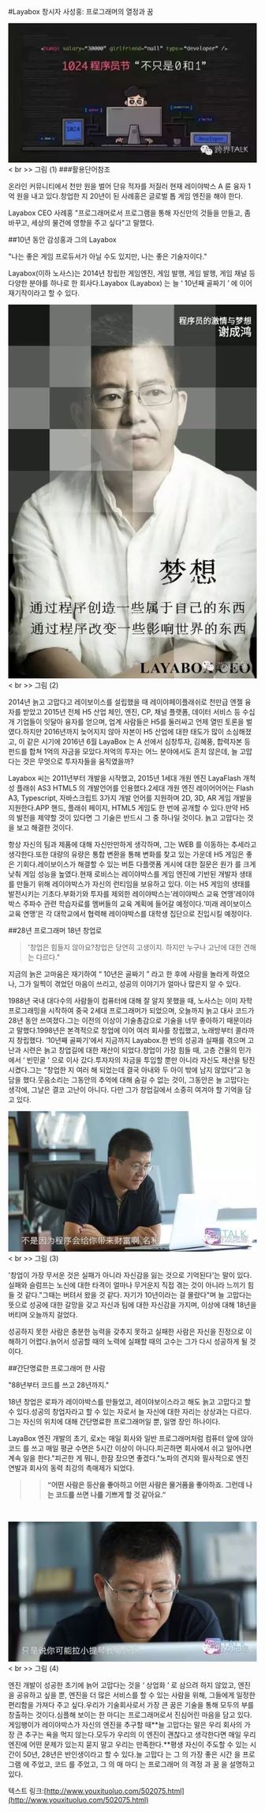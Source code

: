 #Layabox 창시자 사성홍: 프로그래머의 열정과 꿈

​![img](img/1.jpg)< br >>
그림 (1)
###활용단어참조

온라인 커뮤니티에서 천만 원을 벌어 단유 적자를 저질러 현재 레이야박스 A 륜 융자 1억 원을 내고 있다.창업한 지 20년이 된 사례홍은 글로벌 톱 게임 엔진을 해야 한다.

Layabox CEO 사례홍 "프로그래머로서 프로그램을 통해 자신만의 것들을 만들고, 좀 바꾸고, 세상의 물건에 영향을 주고 싶다"고 말했다.



##10년 동안 감성홍과 그의 Layabox

"나는 좋은 게임 프로듀서가 아닐 수도 있지만, 나는 좋은 기술자이다."
>>



Layabox(이하 노사스)는 2014년 창립한 게임엔진, 게임 발행, 게임 발행, 게임 채널 등 다양한 분야를 하나로 한 회사다.Layabox (Layabox) 는 늘 ‘ 10년째 골짜기 ’ 에 이어 재기작이라고 할 수 있다.

​![img](img/2.jpg)< br >>
그림 (2)

2014년 늙고 고맙다고 레이보이스를 설립했을 때 레이야페이플래쉬로 천만급 엔젤 융자를 받았고 2015년 전체 H5 산업 체인, 엔진, CP, 채널 플랫폼, 데이터 서비스 등 수십 개 기업들이 잇달아 융자를 얻으며, 업계 사람들은 H5를 둘러싸고 언제 열띤 토론을 벌였다.하지만 2016년까지 늦어지지 않아 자본이 H5 산업에 대한 태도가 많이 소심해졌고, 이 같은 시기에 2016년 6월 LayaBox 는 A 선에서 심창투자, 김혜풍, 합력자본 등 펀드를 합쳐 1억의 자금을 모았다.저억의 투자는 어느 분야에서도 흔치 않은데, 늘 고맙다는 것은 무엇으로 투자자들을 움직였을까?



Layabox 씨는 2011년부터 개발을 시작했고, 2015년 1세대 개원 엔진 LayaFlash 개척성 플래쉬 AS3 HTML5 의 개발언어를 인용했다.2세대 개원 엔진 레이어어어는 Flash A3, Typescript, 자바스크립트 3가지 개발 언어를 지원하며 2D, 3D, AR 게임 개발을 지원한다.APP 핸드, 플래쉬 페이지, HTML5 게임도 한 번에 공개할 수 있다.만약 H5 의 발전을 제약할 것이 있다면 그 기술은 반드시 그 중 하나일 것이다. 늙고 고맙다는 것을 보고 해결한 것이다.



항상 자신의 팀과 제품에 대해 자신만만하게 생각하며, 그는 WEB 를 이동하는 추세라고 생각한다.또한 대량의 유량은 통합 변환을 통해 변화를 찾고 있는 가운데 H5 게임은 좋은 기회다.레이보이스가 해결할 수 있는 버튼 다플랫폼 게시에 대한 질문은 원가 를 크게 낮춰 게임 성능을 높였다.현재 로비스는 레이야박스를 게임 엔진에 기반된 개발자 생태를 만들기 위해 레이야박스가 자신의 런티임을 보유하고 있다. 이는 H5 게임의 생태를 발전시키는 기초다.부화기와 투자를 제외한 레이야박스는'레이야박스 교육 연맹'레이야박스 주파수 관련 학습자료를 멤버들의 교육 계획에 들어갈 예정이다.‘미래 레이보이스 교육 연맹’은 각 대학교에서 협력해 레이야박스를 대학생 집단으로 진입시킬 예정이다.





##28년 프로그래머 18년 창업로

>'창업은 힘들지 않아요?창업은 당연히 고생이지. 하지만 누구나 고난에 대한 견해는 다르다."
>>



지금의 늙은 고마움은 재기하여 “ 10년은 골짜기 ” 라고 한 후에 사람을 놀라게 하였으나, 그가 일찍이 겪었던 마음이 쓰리고, 성공의 이야기가 얼마나 많은지 알 수 있다.

1988년 국내 대다수의 사람들이 컴퓨터에 대해 잘 알지 못했을 때, 노사스는 이미 자학 프로그래밍을 시작하여 중국 2세대 프로그래머가 되었으며, 오늘까지 늙고 대사 코드가 28년 동안 쓰여졌다.그는 이전의 이상이 기술총감으로 기술을 너무 좋아하기 때문이라고 말했다.1998년은 본격적으로 창업에 이어 여러 회사를 창립했고, 노래방부터 콜라까지 창립했다. ‘10년째 골짜기’에서 지금까지 Layabox.한 번의 성공과 실패를 겪으며 고난과 시련은 늙고 창업길에 대한 재산이 되었다.창업이 가장 힘들 때, 고층 건물의 민가에서 ‘ 빈민굴 ’ 으로 이사 갔다.투자자의 자금을 투입할 뿐만 아니라 자신도 재산을 탕진시켰다.그는 “창업한 지 여러 해 되었는데 결국 아내와 두 아이 밖에 남지 않았다”고 농담을 했다.웃음소리는 그동안의 추억에 대해 숨길 수 없는 것이, 그동안은 늘 고맙다는 생각에, 그날은 결코 고난이 아니다. 다만 그가 창업길에서 소중히 여겨야 할 기억을 담고 있다.

​![img](img/3.jpg)< br >>
그림 (3)



'창업이 가장 무서운 것은 실패가 아니라 자신감을 잃는 것으로 기억된다'는 말이 있다.실패와 슬럼프는 노신에 대한 타격이 얼마나 무거운지 직접 겪는 것이 아니라 느끼기 힘들 것 같다."그때는 버텨서 왔을 것 같다. 자기가 10년이라는 걸 몰랐다"며 늘 고맙다는 뜻으로 성공에 대한 갈망을 갖고 자신과 팀에 대한 자신감을 가지며, 이상에 대해 18년을 버티며 오늘까지 걸었다.

성공하지 못한 사람은 충분한 능력을 갖추지 못하고 실패한 사람은 자신을 진정으로 이해하기 어렵다.늙어서 성공할 때의 노력에 실패할 때의 고수는 그가 다시 성공하게 될 것이다.



##간단명료한 프로그래머 한 사람

"88년부터 코드를 쓰고 28년까지."
>>



18년 창업은 로파가 레이야박스를 만들었고, 레이야보이스라고 해도 늙고 고맙다고 할 수 있다.성공의 창업자라고 할 수 있는 자로서 늘 자신에 대한 자리는 상상과는 다르다.그는 자신의 위치에 대해 간단명료한 프로그래머일 뿐, 일명 장인 하나이다.

LayaBox 엔진 개발의 초기, 로x는 매일 회사와 일반 프로그래머처럼 컴퓨터 앞에 앉아 코드 를 쓰고 매일 평균 수면은 5시간 이상이 아니다.피곤하면 회사에서 쉬고 일어나면 계속 일을 한다."피곤한 게 뭐니, 한잠 잤으면 좋겠다."노파의 견지와 필사적으로 엔진 연발과 회사의 동력 최강의 촉매제가 되었다.

>>**“어떤 사람은 등산을 좋아하고 어떤 사람은 물거품을 좋아하죠. 그런데 나는 코드를 쓰면 나를 기쁘게 할 것 같아요.”**
>>

​

![img](img/4.jpg)< br >>
그림 (4)



엔진 개발이 성공한 초기에 늙어 고맙다는 것을 ‘ 상업화 ’ 로 삼으려 하지 않았고, 엔진을 공유하고 싶을 뿐, 엔진을 더 많은 서비스를 할 수 있는 사람을 위해, 그들에게 일정한 편리함을 가져다 주고 싶다.우리가 기술회사로서 가장 큰 꿈은 기술을 통해 모두의 부를 창출하는 것이다.심플해 보이는 한 마디는 프로그래머로서 진심어린 마음을 담고 있다.게임팽이가 레이야박스가 자신의 엔진을 추구할 때**늘 고맙다는 말은 우리 회사의 가장 큰 추구는 욕을 먹지 않는다.모두가 우리의 이 엔진이 괜찮다고 생각한다면 매일 우리 엔진에 어떤 문제가 있는지 묻지 말고 우리는 만족한다.**평생 자신이 주도할 수 있는 시간이 50년, 28년은 반인생이라고 할 수 있다.늘 고맙다 는 그 의 가장 좋은 시간 을 프로그램 에 주었고, 코드 를 주었고, 그 의 매 마디 는 프로그래머 의 격정 과 꿈 을 설명하고 있다.



텍스트 링크:[http://www.youxituoluo.com/502075.html](http://www.youxituoluo.com/502075.html)